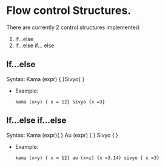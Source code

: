 # Flow control Structures.
There are currently 2 control structures implemented:
1. If...else
2. If...else if... else

## If...else
Syntax: Kama (expr) { }Sivyo{ }
- Example: 
	```
	kama (x>y) { x = 12} sivyo {x =3}
	```

## If...else if...else
Syntax: Kama (expr){ } Au (expr) { } Sivyo { }
- Example: 
	```
	kama (x>y) { x = 12} au (x<z) {x =3.14} sivyo { x =3}
	```
